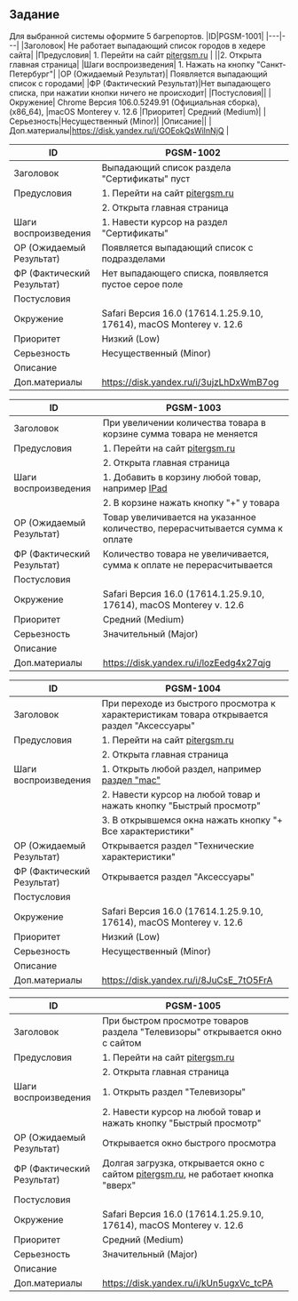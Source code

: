 ## Задание
Для выбранной системы оформите 5 багрепортов.
|ID|PGSM-1001|
|---|---|
|Заголовок| Не работает выпадающий список городов в хедере сайта|
|Предусловия| 1. Перейти на сайт [pitergsm.ru](http://pitergsm.ru/) |
||2. Открыта главная страница|
|Шаги воспроизведения| 1. Нажать на кнопку "Санкт-Петербург"|
|ОР (Ожидаемый Результат)| Появляется выпадающий список с городами|
|ФР (Фактический Результат)|Нет выпадающего списка, при нажатии кнопки ничего не происходит|
|Постусловия||
|Окружение| Chrome Версия 106.0.5249.91 (Официальная сборка), (x86_64),  |macOS Monterey v. 12.6
|Приоритет| Средний (Medium)|
|Серьезность|Несущественный (Minor)|
|Описание||
|Доп.материалы|https://disk.yandex.ru/i/GOEokQsWiInNjQ |

|ID|PGSM-1002|
|---|---|
|Заголовок|Выпадающий список раздела "Сертификаты" пуст|
|Предусловия|1. Перейти на сайт [pitergsm.ru](http://pitergsm.ru/)  |
||2. Открыта главная страница|
|Шаги воспроизведения| 1. Навести курсор на раздел "Сертификаты"|
|ОР (Ожидаемый Результат)|Появляется выпадающий список с подразделами|
|ФР (Фактический Результат)| Нет выпадающего списка, появляется пустое серое поле|
|Постусловия||
|Окружение| Safari Версия 16.0 (17614.1.25.9.10, 17614), macOS Monterey v. 12.6|
|Приоритет|Низкий (Low)|
|Серьезность|Несущественный (Minor)|
|Описание||
|Доп.материалы| https://disk.yandex.ru/i/3ujzLhDxWmB7og|


|ID|PGSM-1003|
|---|---|
|Заголовок|При увеличении количества товара в корзине сумма товара не меняется|
|Предусловия|1. Перейти на сайт [pitergsm.ru](http://pitergsm.ru/)  |
||2. Открыта главная страница|
|Шаги воспроизведения|1. Добавить в корзину любой товар, например [IPad](https://pitergsm.ru/catalog/tablets-and-laptops/tablets/ipad/ipad/12211/) | 
||2. В корзине нажать кнопку "+" у товара|
|ОР (Ожидаемый Результат)|Товар увеличивается на указанное количество, перерасчитывается сумма к оплате|
|ФР (Фактический Результат)|Количество товара не увеличивается, сумма к оплате не перерасчитывается|
|Постусловия||
|Окружение|Safari Версия 16.0 (17614.1.25.9.10, 17614), macOS Monterey v. 12.6|
|Приоритет|Средний (Medium)|
|Серьезность|Значительный (Major)|
|Описание||
|Доп.материалы|https://disk.yandex.ru/i/lozEedg4x27qjg|

|ID|PGSM-1004|
|---|---|
|Заголовок|При переходе из быстрого просмотра к характеристикам товара открывается раздел "Аксессуары"|
|Предусловия|1. Перейти на сайт [pitergsm.ru](http://pitergsm.ru/)  |
||2. Открыта главная страница|
|Шаги воспроизведения|1. Открыть любой раздел, например [раздел "mac"](https://pitergsm.ru/catalog/tablets-and-laptops/mac/)  |
||2. Навести курсор на любой товар и нажать кнопку "Быстрый просмотр"  |
||3. В открывшемся окна нажать кнопку "+ Все характеристики"|
|ОР (Ожидаемый Результат)|Открывается раздел "Технические характеристики"|
|ФР (Фактический Результат)|Открывается раздел "Аксессуары"|
|Постусловия||
|Окружение| Safari Версия 16.0 (17614.1.25.9.10, 17614), macOS Monterey v. 12.6|
|Приоритет| Низкий (Low)|
|Серьезность|Несущественный (Minor)|
|Описание||
|Доп.материалы|https://disk.yandex.ru/i/8JuCsE_7tO5FrA|

|ID|PGSM-1005|
|---|---|
|Заголовок|При быстром просмотре товаров раздела "Телевизоры" открывается окно с сайтом|
|Предусловия| 1. Перейти на сайт [pitergsm.ru](http://pitergsm.ru/)  |
||2. Открыта главная страница|
|Шаги воспроизведения|1. Открыть раздел "Телевизоры" | 
||2. Навести курсор на любой товар и нажать кнопку "Быстрый просмотр"|
|ОР (Ожидаемый Результат)|Открывается окно быстрого просмотра|
|ФР (Фактический Результат)| Долгая загрузка, открывается окно с сайтом [pitergsm.ru](http://pitergsm.ru/), не работает кнопка "вверх"|
|Постусловия||
|Окружение| Safari Версия 16.0 (17614.1.25.9.10, 17614), macOS Monterey v. 12.6|
|Приоритет| Средний (Medium)|
|Серьезность| Значительный (Major)|
|Описание||
|Доп.материалы|https://disk.yandex.ru/i/kUn5ugxVc_tcPA|
